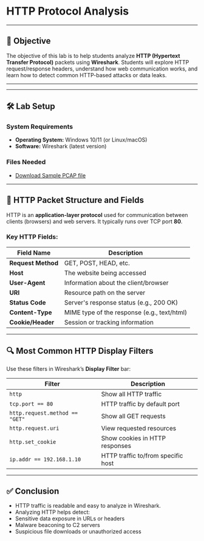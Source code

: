 # **HTTP Protocol Analysis**

---

## 🎯 **Objective**  
The objective of this lab is to help students analyze **HTTP (Hypertext Transfer Protocol)** packets using **Wireshark**. Students will explore HTTP request/response headers, understand how web communication works, and learn how to detect common HTTP-based attacks or data leaks.

---

---

## 🛠️ **Lab Setup**

### **System Requirements**
- **Operating System:** Windows 10/11 (or Linux/macOS)
- **Software:** Wireshark (latest version)

### **Files Needed**
- [Download Sample PCAP file](https://github.com/iamthirumalesh/SOC-Resources/blob/main/Protocol_Analysis_pcap.pcapng)

---

## 📘 **HTTP Packet Structure and Fields**

HTTP is an **application-layer protocol** used for communication between clients (browsers) and web servers. It typically runs over TCP port **80**.

### **Key HTTP Fields:**

| Field Name         | Description                              |
|--------------------|------------------------------------------|
| **Request Method** | GET, POST, HEAD, etc.                    |
| **Host**           | The website being accessed               |
| **User-Agent**     | Information about the client/browser     |
| **URI**            | Resource path on the server              |
| **Status Code**    | Server's response status (e.g., 200 OK)  |
| **Content-Type**   | MIME type of the response (e.g., text/html) |
| **Cookie/Header**  | Session or tracking information          |

---

## 🔍 **Most Common HTTP Display Filters**

Use these filters in Wireshark’s **Display Filter** bar:

| Filter                    | Description                              |
|---------------------------|------------------------------------------|
| `http`                   | Show all HTTP traffic                    |
| `tcp.port == 80`         | HTTP traffic by default port             |
| `http.request.method == "GET"` | Show all GET requests             |
| `http.request.uri`       | View requested resources                 |
| `http.set_cookie`        | Show cookies in HTTP responses           |
| `ip.addr == 192.168.1.10`| HTTP traffic to/from specific host       |

---

## ✅ Conclusion
- HTTP traffic is readable and easy to analyze in Wireshark.
- Analyzing HTTP helps detect:
 - Sensitive data exposure in URLs or headers
 - Malware beaconing to C2 servers
 - Suspicious file downloads or unauthorized access 
